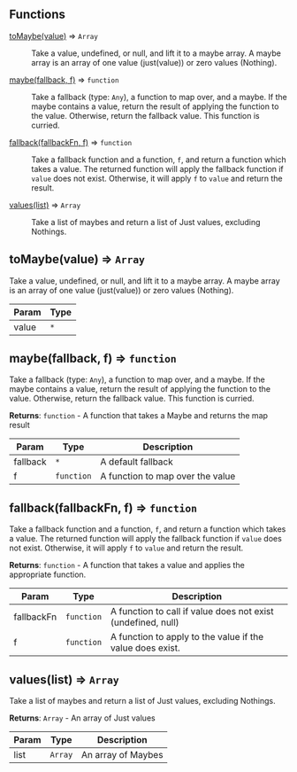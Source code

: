## Functions

<dl>
<dt><a href="#toMaybe">toMaybe(value)</a> ⇒ <code>Array</code></dt>
<dd><p>Take a value, undefined, or null, and lift
it to a maybe array.
A maybe array is an array of one value (just(value))
or zero values (Nothing).</p>
</dd>
<dt><a href="#maybe">maybe(fallback, f)</a> ⇒ <code>function</code></dt>
<dd><p>Take a fallback (type: <code>Any</code>), a function to map over, and a maybe.
If the maybe contains a value, return the result of applying
the function to the value. Otherwise, return the fallback value.
This function is curried.</p>
</dd>
<dt><a href="#fallback">fallback(fallbackFn, f)</a> ⇒ <code>function</code></dt>
<dd><p>Take a fallback function and a function, <code>f</code>, and return a function which takes a value.
The returned function will apply the fallback function if <code>value</code> does not exist.
Otherwise, it will apply <code>f</code> to <code>value</code> and return the result.</p>
</dd>
<dt><a href="#values">values(list)</a> ⇒ <code>Array</code></dt>
<dd><p>Take a list of maybes and return a list of Just values, excluding Nothings.</p>
</dd>
</dl>

<a name="toMaybe"></a>

## toMaybe(value) ⇒ <code>Array</code>
Take a value, undefined, or null, and lift
it to a maybe array.
A maybe array is an array of one value (just(value))
or zero values (Nothing).


| Param | Type |
| --- | --- |
| value | <code>\*</code> | 

<a name="maybe"></a>

## maybe(fallback, f) ⇒ <code>function</code>
Take a fallback (type: `Any`), a function to map over, and a maybe.
If the maybe contains a value, return the result of applying
the function to the value. Otherwise, return the fallback value.
This function is curried.

**Returns**: <code>function</code> - A function that takes a Maybe and returns the map result  

| Param | Type | Description |
| --- | --- | --- |
| fallback | <code>\*</code> | A default fallback |
| f | <code>function</code> | A function to map over the value |

<a name="fallback"></a>

## fallback(fallbackFn, f) ⇒ <code>function</code>
Take a fallback function and a function, `f`, and return a function which takes a value.
The returned function will apply the fallback function if `value` does not exist.
Otherwise, it will apply `f` to `value` and return the result.

**Returns**: <code>function</code> - A function that takes a value and applies the appropriate function.  

| Param | Type | Description |
| --- | --- | --- |
| fallbackFn | <code>function</code> | A function to call if value does not exist (undefined, null) |
| f | <code>function</code> | A function to apply to the value if the value does exist. |

<a name="values"></a>

## values(list) ⇒ <code>Array</code>
Take a list of maybes and return a list of Just values, excluding Nothings.

**Returns**: <code>Array</code> - An array of Just values  

| Param | Type | Description |
| --- | --- | --- |
| list | <code>Array</code> | An array of Maybes |

